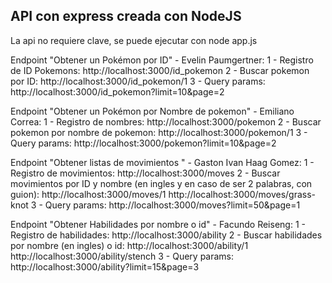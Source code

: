 ## API con express creada con NodeJS

La api no requiere clave, se puede ejecutar con
node app.js

Endpoint "Obtener un Pokémon por ID" - Evelin Paumgertner:
1 - Registro de ID Pokemons:
http://localhost:3000/id_pokemon
2 - Buscar pokemon por ID:
http://localhost:3000/id_pokemon/1
3 - Query params:
http://localhost:3000/id_pokemon?limit=10&page=2

Endpoint "Obtener un Pokémon por Nombre de pokemon" - Emiliano Correa:
1 - Registro de nombres:
http://localhost:3000/pokemon
2 - Buscar pokemon por nombre de pokemon:
http://localhost:3000/pokemon/1
3 - Query params:
http://localhost:3000/pokemon?limit=10&page=2
 
Endpoint "Obtener listas de movimientos " - Gaston Ivan Haag Gomez:
1 - Registro de movimientos:
http://localhost:3000/moves
2 - Buscar movimientos por ID y nombre (en ingles y en caso de ser 2 palabras, con guion):
http://localhost:3000/moves/1
http://localhost:3000/moves/grass-knot
3 - Query params:
http://localhost:3000/moves?limit=50&page=1

Endpoint "Obtener Habilidades por nombre o id" - Facundo Reiseng:
1 - Registro de habilidades:
http://localhost:3000/ability
2 - Buscar habilidades por nombre (en ingles) o id:
http://localhost:3000/ability/1
http://localhost:3000/ability/stench
3 - Query params:
http://localhost:3000/ability?limit=15&page=3